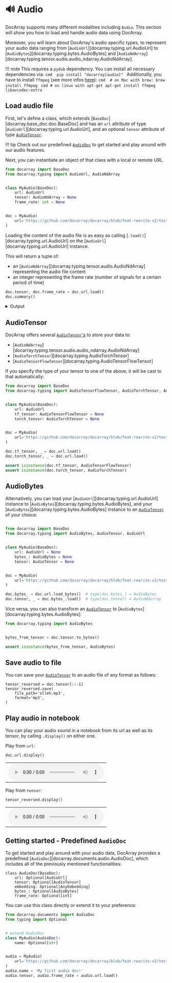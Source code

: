 # 🔊 Audio

DocArray supports many different modalities including `Audio`.
This section will show you how to load and handle audio data using DocArray.

Moreover, you will learn about DocArray's audio specific types, to represent your audio data ranging from [`AudioUrl`][docarray.typing.url.AudioUrl] to [`AudioBytes`][docarray.typing.bytes.AudioBytes] and [`AudioNdArray`][docarray.typing.tensor.audio.audio_ndarray.AudioNdArray].

!!! note
    This requires a `pydub` dependency. You can install all necessary dependencies via:
    ```cmd 
    pip install "docarray[audio]"
    ```
    Additionally, you have to install `ffmpeg` (see more infos [here](https://github.com/jiaaro/pydub#getting-ffmpeg-set-up)):
    ```cmd 
    # on Mac with brew:
    brew install ffmpeg
    ```
    ```cmd
    # on linux with apt-get
    apt-get install ffmpeg libavcodec-extra
    ```
    

## Load audio file

First, let's define a class, which extends [`BaseDoc`][docarray.base_doc.doc.BaseDoc] and has an `url` attribute of type [`AudioUrl`][docarray.typing.url.AudioUrl], and an optional `tensor` attribute of type [`AudioTensor`](../../../../api_references/typing/tensor/audio).

!!! tip
    Check out our predefined [`AudioDoc`](#getting-started-predefined-audiodoc) to get started and play around with our audio features.

Next, you can instantiate an object of that class with a local or remote URL. 

```python
from docarray import BaseDoc
from docarray.typing import AudioUrl, AudioNdArray


class MyAudio(BaseDoc):
    url: AudioUrl
    tensor: AudioNdArray = None
    frame_rate: int = None


doc = MyAudio(
    url='https://github.com/docarray/docarray/blob/feat-rewrite-v2/tests/toydata/hello.mp3?raw=true'
)
```

Loading the content of the audio file is as easy as calling [`.load()`][docarray.typing.url.AudioUrl] on the [`AudioUrl`][docarray.typing.url.AudioUrl] instance. 

This will return a tuple of:

- an [`AudioNdArray`][docarray.typing.tensor.audio.AudioNdArray] representing the audio file content 
- an integer representing the frame rate (number of signals for a certain period of time)

```python
doc.tensor, doc.frame_rate = doc.url.load()
doc.summary()
```
<details>
    <summary>Output</summary>
    ``` { .text .no-copy }
    📄 MyAudio : 2015696 ...
    ╭──────────────────────┬───────────────────────────────────────────────────────╮
    │ Attribute            │ Value                                                 │
    ├──────────────────────┼───────────────────────────────────────────────────────┤
    │ url: AudioUrl        │ https://github.com/docarray/docarray/blob/feat-rew    │
    │                      │ ... (length: 90)                                      │
    │ tensor: AudioNdArray │ AudioNdArray of shape (30833,), dtype: float64        │
    │ frame_rate: int      │ 44100                                                 │
    ╰──────────────────────┴───────────────────────────────────────────────────────╯
    ```
</details>


## AudioTensor

DocArray offers several [`AudioTensor`'s](../../../../api_references/typing/tensor/audio) to store your data to:

- [`AudioNdArray`][docarray.typing.tensor.audio.audio_ndarray.AudioNdArray]
- [`AudioTorchTensor`][docarray.typing.AudioTorchTensor]
- [`AudioTensorFlowTensor`][docarray.typing.AudioTensorFlowTensor]

If you specify the type of your tensor to one of the above, it will be cast to that automatically:

```python hl_lines="7 8 15 16"
from docarray import BaseDoc
from docarray.typing import AudioTensorFlowTensor, AudioTorchTensor, AudioUrl


class MyAudio(BaseDoc):
    url: AudioUrl
    tf_tensor: AudioTensorFlowTensor = None
    torch_tensor: AudioTorchTensor = None


doc = MyAudio(
    url='https://github.com/docarray/docarray/blob/feat-rewrite-v2/tests/toydata/hello.mp3?raw=true'
)

doc.tf_tensor, _ = doc.url.load()
doc.torch_tensor, _ = doc.url.load()

assert isinstance(doc.tf_tensor, AudioTensorFlowTensor)
assert isinstance(doc.torch_tensor, AudioTorchTensor)
```


## AudioBytes

Alternatively, you can load your [`AudioUrl`][docarray.typing.url.AudioUrl] instance to [`AudioBytes`][docarray.typing.bytes.AudioBytes], and your [`AudioBytes`][docarray.typing.bytes.AudioBytes] instance to an [`AudioTensor`](../../../../api_references/typing/tensor/audio) of your choice:

```python hl_lines="15 16"

from docarray import BaseDoc
from docarray.typing import AudioBytes, AudioTensor, AudioUrl


class MyAudio(BaseDoc):
    url: AudioUrl = None
    bytes_: AudioBytes = None
    tensor: AudioTensor = None


doc = MyAudio(
    url='https://github.com/docarray/docarray/blob/feat-rewrite-v2/tests/toydata/hello.mp3?raw=true'
)

doc.bytes_ = doc.url.load_bytes()  # type(doc.bytes_) = AudioBytes
doc.tensor, _ = doc.bytes_.load()  # type(doc.tensor) = AudioNdarray
```
 
Vice versa, you can also transform an [`AudioTensor`](../../../../api_references/typing/tensor/audio) to [`AudioBytes`][docarray.typing.bytes.AudioBytes]:

```python
from docarray.typing import AudioBytes


bytes_from_tensor = doc.tensor.to_bytes()

assert isinstance(bytes_from_tensor, AudioBytes)
```

## Save audio to file
You can save your [`AudioTensor`](../../../../api_references/typing/tensor/audio) to an audio file of any format as follows:
``` { .python }
tensor_reversed = doc.tensor[::-1]
tensor_reversed.save(
    file_path='olleh.mp3',
    format='mp3',
)
```
## Play audio in notebook

You can play your audio sound in a notebook from its url as well as its tensor, by calling `.display()` on either one.

Play from `url`:
``` { .python }
doc.url.display()
```

<table>
  <tr>
    <td><audio controls><source src="../hello.mp3" type="audio/mp3"></audio></td>
  </tr>
</table>

Play from `tensor`:
``` { .python }
tensor_reversed.display()
```
<table>
  <tr>
    <td><audio controls><source src="../olleh.mp3" type="audio/mp3"></audio></td>
  </tr>
</table>




## Getting started - Predefined `AudioDoc`

To get started and play around with your audio data, DocArray provides a predefined [`AudioDoc`][docarray.documents.audio.AudioDoc], which includes all of the previously mentioned functionalities:

``` { .python }
class AudioDoc(BaseDoc):
    url: Optional[AudioUrl]
    tensor: Optional[AudioTensor]
    embedding: Optional[AnyEmbedding]
    bytes_: Optional[AudioBytes]
    frame_rate: Optional[int]
```

You can use this class directly or extend it to your preference:
```python
from docarray.documents import AudioDoc
from typing import Optional


# extend AudioDoc
class MyAudio(AudioDoc):
    name: Optional[str]


audio = MyAudio(
    url='https://github.com/docarray/docarray/blob/feat-rewrite-v2/tests/toydata/hello.mp3?raw=true'
)
audio.name = 'My first audio doc!'
audio.tensor, audio.frame_rate = audio.url.load()
```

